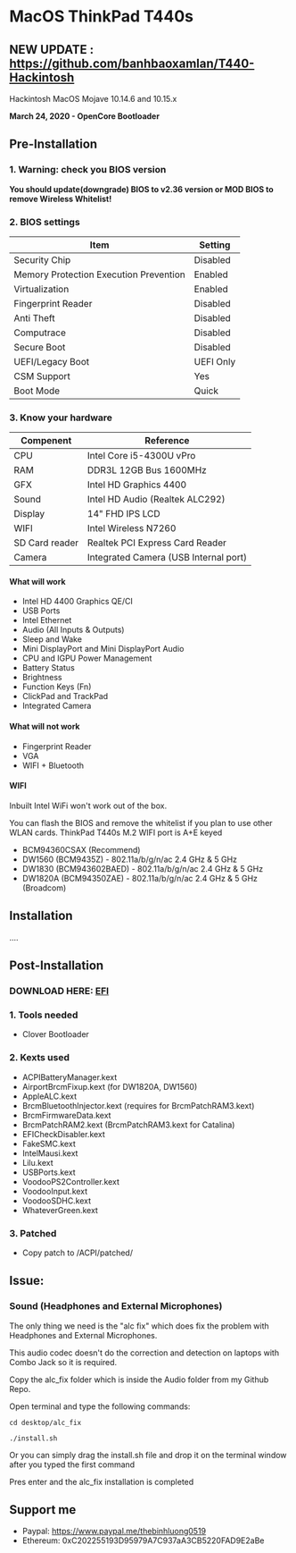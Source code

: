# MacOS ThinkPad T440s

## NEW UPDATE : https://github.com/banhbaoxamlan/T440-Hackintosh

Hackintosh MacOS Mojave 10.14.6 and 10.15.x

**March 24, 2020 - OpenCore Bootloader**

## Pre-Installation

### 1. Warning: check you BIOS version

**You should update(downgrade) BIOS to v2.36 version or MOD BIOS to remove Wireless Whitelist!**

### 2. BIOS settings

| Item | Setting |
| ------------- | ------------ |
| Security Chip | Disabled |
| Memory Protection Execution Prevention | Enabled |
| Virtualization | Enabled |
| Fingerprint Reader | Disabled |
| Anti Theft | Disabled |
| Computrace | Disabled |
| Secure Boot | Disabled |
| UEFI/Legacy Boot | UEFI Only |
| CSM Support | Yes |
| Boot Mode | Quick |

### 3. Know your hardware

|Compenent|Reference|
|---|---|
|CPU|Intel Core i5-4300U vPro|
|RAM|DDR3L 12GB Bus 1600MHz|
|GFX|Intel HD Graphics 4400|
|Sound|Intel HD Audio (Realtek ALC292)|
|Display|14" FHD IPS LCD|
|WIFI|Intel Wireless N7260|
|SD Card reader|Realtek PCI Express Card Reader|
|Camera|Integrated Camera (USB Internal port)|

#### What will work

- Intel HD 4400 Graphics QE/CI
- USB Ports
- Intel Ethernet
- Audio (All Inputs & Outputs)
- Sleep and Wake
- Mini DisplayPort and Mini DisplayPort Audio
- CPU and IGPU Power Management
- Battery Status
- Brightness
- Function Keys (Fn)
- ClickPad and TrackPad
- Integrated Camera

#### What will not work

- Fingerprint Reader
- VGA
- WIFI + Bluetooth

#### WIFI

Inbuilt Intel WiFi won't work out of the box.

You can flash the BIOS and remove the whitelist if you plan to use other WLAN cards. ThinkPad T440s M.2 WIFI port is A+E keyed

- BCM94360CSAX (Recommend)
- DW1560 (BCM9435Z) - 802.11a/b/g/n/ac 2.4 GHz & 5 GHz
- DW1830 (BCM943602BAED) - 802.11a/b/g/n/ac 2.4 GHz & 5 GHz
- DW1820A (BCM94350ZAE) - 802.11a/b/g/n/ac 2.4 GHz & 5 GHz (Broadcom)

## Installation

....

## Post-Installation

### DOWNLOAD HERE: [EFI](https://github.com/banhbaoxamlan/T440-Hackintosh/releases/latest)

### 1. Tools needed

- Clover Bootloader

### 2. Kexts used

- ACPIBatteryManager.kext
- AirportBrcmFixup.kext (for DW1820A, DW1560)
- AppleALC.kext
- BrcmBluetoothInjector.kext (requires for BrcmPatchRAM3.kext)
- BrcmFirmwareData.kext
- BrcmPatchRAM2.kext (BrcmPatchRAM3.kext for Catalina)
- EFICheckDisabler.kext
- FakeSMC.kext
- IntelMausi.kext
- Lilu.kext
- USBPorts.kext
- VoodooPS2Controller.kext
- VoodooInput.kext
- VoodooSDHC.kext
- WhateverGreen.kext

### 3. Patched

- Copy patch to /ACPI/patched/

## Issue:

### Sound (Headphones and External Microphones)

The only thing we need is the "alc fix" which does fix the problem with Headphones and External Microphones.

This audio codec doesn't do the correction and detection on laptops with Combo Jack so it is required.

Copy the alc_fix folder which is inside the Audio folder from my Github Repo.

Open terminal and type the following commands:

`cd desktop/alc_fix`

`./install.sh`

Or you can simply drag the install.sh file and drop it on the terminal window after you typed the first command

Pres enter and the alc_fix installation is completed

## Support me

- Paypal: <https://www.paypal.me/thebinhluong0519>
- Ethereum: 0xC202255193D95979A7C937aA3CB5220FAD9E2aBe
